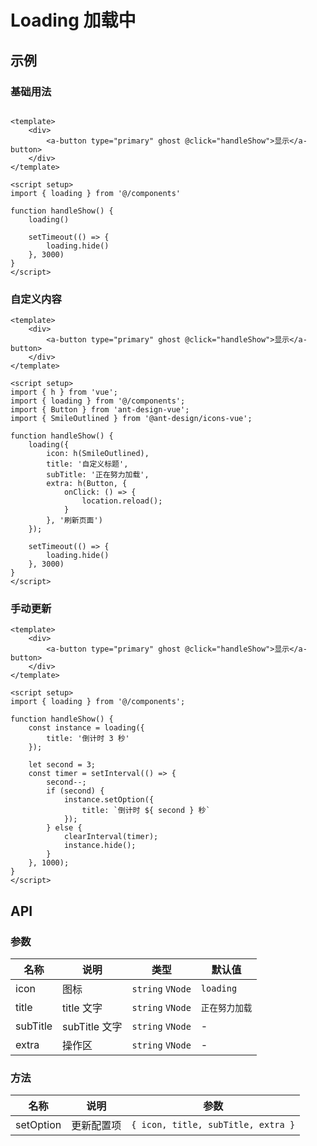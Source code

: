 # Loading 加载中

## 示例

### 基础用法

```vue

<template>
    <div>
        <a-button type="primary" ghost @click="handleShow">显示</a-button>
    </div>
</template>

<script setup>
import { loading } from '@/components'

function handleShow() {
    loading()

    setTimeout(() => {
        loading.hide()
    }, 3000)
}
</script>
```

### 自定义内容

```vue
<template>
    <div>
        <a-button type="primary" ghost @click="handleShow">显示</a-button>
    </div>
</template>

<script setup>
import { h } from 'vue';
import { loading } from '@/components';
import { Button } from 'ant-design-vue';
import { SmileOutlined } from '@ant-design/icons-vue';

function handleShow() {
    loading({
        icon: h(SmileOutlined),
        title: '自定义标题',
        subTitle: '正在努力加载',
        extra: h(Button, {
            onClick: () => {
                location.reload();
            }
        }, '刷新页面')
    });

    setTimeout(() => {
        loading.hide()
    }, 3000)
}
</script>
```

### 手动更新

```vue
<template>
    <div>
        <a-button type="primary" ghost @click="handleShow">显示</a-button>
    </div>
</template>

<script setup>
import { loading } from '@/components';

function handleShow() {
    const instance = loading({
        title: '倒计时 3 秒'
    });

    let second = 3;
    const timer = setInterval(() => {
        second--;
        if (second) {
            instance.setOption({
                title: `倒计时 ${ second } 秒`
            });
        } else {
            clearInterval(timer);
            instance.hide();
        }
    }, 1000);
}
</script>
```

## API

### 参数

| 名称       | 说明          | 类型               | 默认值       |
|----------|-------------|------------------|-----------|
| icon     | 图标          | `string` `VNode` | `loading` |
| title    | title 文字    | `string` `VNode` | `正在努力加载`  |
| subTitle | subTitle 文字 | `string` `VNode` | -         |
| extra    | 操作区         | `string` `VNode` | -         |

### 方法

| 名称        | 说明    | 参数                                 |
|-----------|-------|------------------------------------|
| setOption | 更新配置项 | `{ icon, title, subTitle, extra }` |

